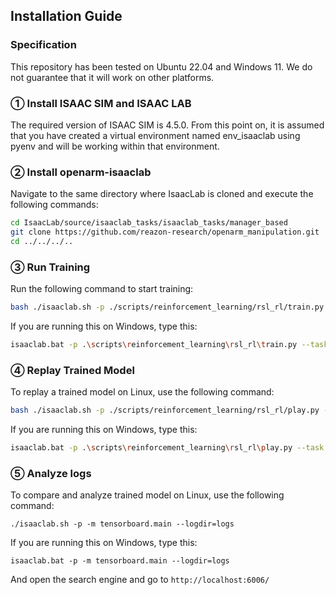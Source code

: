 ## Installation Guide

### Specification
This repository has been tested on Ubuntu 22.04 and Windows 11.
We do not guarantee that it will work on other platforms.

### ① Install ISAAC SIM and ISAAC LAB
The required version of ISAAC SIM is 4.5.0.
From this point on, it is assumed that you have created a virtual environment named env_isaaclab using pyenv and will be working within that environment.

### ② Install openarm-isaaclab
Navigate to the same directory where IsaacLab is cloned and execute the following commands:

```bash
cd IsaacLab/source/isaaclab_tasks/isaaclab_tasks/manager_based
git clone https://github.com/reazon-research/openarm_manipulation.git
cd ../../../..
```

### ③ Run Training
Run the following command to start training:

```bash
bash ./isaaclab.sh -p ./scripts/reinforcement_learning/rsl_rl/train.py --task Isaac-Reach-OpenArm-v1 --headless
```

If you are running this on Windows, type this:
```bash
isaaclab.bat -p .\scripts\reinforcement_learning\rsl_rl\train.py --task Isaac-Reach-OpenArm-v1 --headless
```

### ④ Replay Trained Model
To replay a trained model on Linux, use the following command:

```bash
bash ./isaaclab.sh -p ./scripts/reinforcement_learning/rsl_rl/play.py --task Isaac-Reach-OpenArm-v1 --num_envs 64
```

If you are running this on Windows, type this:
```bash
isaaclab.bat -p .\scripts\reinforcement_learning\rsl_rl\play.py --task Isaac-Reach-OpenArm-v1 --num_envs 64
```

### ⑤ Analyze logs
To compare and analyze trained model on Linux, use the following command:
```
./isaaclab.sh -p -m tensorboard.main --logdir=logs
```

If you are running this on Windows, type this:
```
isaaclab.bat -p -m tensorboard.main --logdir=logs
```

And open the search engine and go to `http://localhost:6006/`

